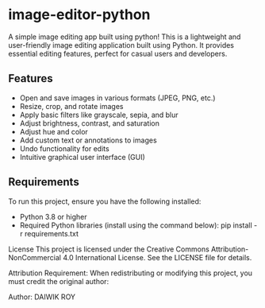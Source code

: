 # image-editor-python
A simple image editing app built using python!
This is a lightweight and user-friendly image editing application built using Python. It provides essential editing features, perfect for casual users and developers.

## Features
- Open and save images in various formats (JPEG, PNG, etc.)
- Resize, crop, and rotate images
- Apply basic filters like grayscale, sepia, and blur
- Adjust brightness, contrast, and saturation
- Adjust hue and color
- Add custom text or annotations to images
- Undo functionality for edits
- Intuitive graphical user interface (GUI)

## Requirements
To run this project, ensure you have the following installed:
- Python 3.8 or higher
- Required Python libraries (install using the command below):
  pip install -r requirements.txt

License
This project is licensed under the Creative Commons Attribution-NonCommercial 4.0 International License.
See the LICENSE file for details.

Attribution Requirement:
When redistributing or modifying this project, you must credit the original author:

Author: DAIWIK ROY
